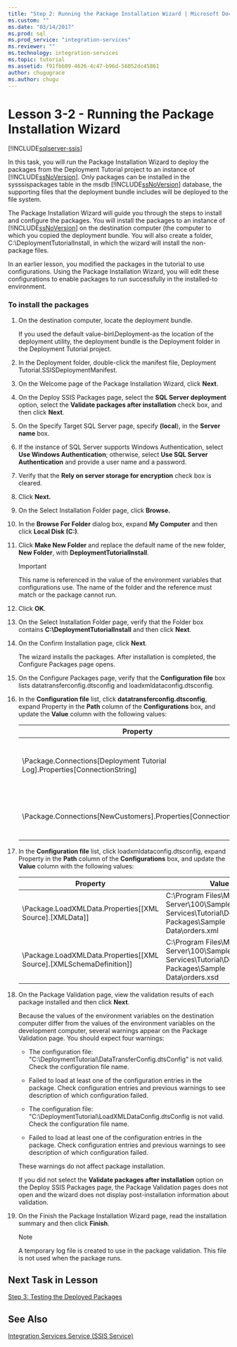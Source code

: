 ```yaml
---
title: "Step 2: Running the Package Installation Wizard | Microsoft Docs"
ms.custom: ""
ms.date: "03/14/2017"
ms.prod: sql
ms.prod_service: "integration-services"
ms.reviewer: ""
ms.technology: integration-services
ms.topic: tutorial
ms.assetid: f91fbb89-4626-4c47-b96d-56052dc45861
author: chugugrace
ms.author: chugu
---
```

# Lesson 3-2 - Running the Package Installation Wizard

[!INCLUDE[sqlserver-ssis](../includes/applies-to-version/sqlserver-ssis.md)]


In this task, you will run the Package Installation Wizard to deploy the packages from the Deployment Tutorial project to an instance of [!INCLUDE[ssNoVersion](../includes/ssnoversion-md.md)]. Only packages can be installed in the sysssispackages table in the msdb [!INCLUDE[ssNoVersion](../includes/ssnoversion-md.md)] database, the supporting files that the deployment bundle includes will be deployed to the file system.  
  
The Package Installation Wizard will guide you through the steps to install and configure the packages. You will install the packages to an instance of [!INCLUDE[ssNoVersion](../includes/ssnoversion-md.md)] on the destination computer (the computer to which you copied the deployment bundle. You will also create a folder, C:\DeploymentTutorialInstall, in which the wizard will install the non-package files.  
  
In an earlier lesson, you modified the packages in the tutorial to use configurations. Using the Package Installation Wizard, you will edit these configurations to enable packages to run successfully in the installed-to environment.  
  
### To install the packages  
  
1.  On the destination computer, locate the deployment bundle.  
  
    If you used the default value-bin\Deployment-as the location of the deployment utility, the deployment bundle is the Deployment folder in the Deployment Tutorial project.  
  
2.  In the Deployment folder, double-click the manifest file, Deployment Tutorial.SSISDeploymentManifest.  
  
3.  On the Welcome page of the Package Installation Wizard, click **Next**.  
  
4.  On the Deploy SSIS Packages page, select the **SQL Server deployment** option, select the **Validate packages after installation** check box, and then click **Next**.  
  
5.  On the Specify Target SQL Server page, specify **(local**), in the **Server name** box.  
  
6.  If the instance of SQL Server supports Windows Authentication, select **Use Windows Authentication**; otherwise, select **Use SQL Server Authentication** and provide a user name and a password.  
  
7.  Verify that the **Rely on server storage for encryption** check box is cleared.  
  
8.  Click **Next.**  
  
9. On the Select Installation Folder page, click **Browse.**  
  
10. In the **Browse For Folder** dialog box, expand **My Computer** and then click **Local Disk (C:)**.  
  
11. Click **Make New Folder** and replace the default name of the new folder, **New Folder**, with **DeploymentTutorialInstall**.  
  
    > [!IMPORTANT]  
    > This name is referenced in the value of the environment variables that configurations use. The name of the folder and the reference must match or the package cannot run.  
  
12. Click **OK**.  
  
13. On the Select Installation Folder page, verify that the Folder box contains **C:\DeploymentTutorialInstall** and then click **Next**.  
  
14. On the Confirm Installation page, click **Next**.  
  
    The wizard installs the packages. After installation is completed, the Configure Packages page opens.  
  
15. On the Configure Packages page, verify that the **Configuration file** box lists datatransferconfig.dtsconfig and loadxmldataconfig.dtsconfig.  
  
16. In the **Configuration file** list, click **datatransferconfig.dtsconfig**, expand Property in the **Path** column of the **Configurations** box, and update the **Value** column with the following values:  
  
    |Property|Value|Updated Value|  
    |------------|---------|-----------------|  
    |\Package.Connections[Deployment Tutorial Log].Properties[ConnectionString]|C:\Program Files\Microsoft SQL Server\100\Samples\Integration Services\Tutorial\Deploying Packages\Completed Packages\Deployment Tutorial Log|C:\DeploymentTutorialInstall\Deployment Tutorial Log|  
    |\Package.Connections[NewCustomers].Properties[ConnectionString]|C:\Program Files\Microsoft SQL Server\100\Samples\Integration Services\Tutorial\Deploying Packages\Sample Data\NewCustomers.txt|C:\DeploymentTutorialInstall\NewCustomers.txt|  
  
17. In the **Configuration file** list, click loadxmldataconfig.dtsconfig, expand Property in the **Path** column of the **Configurations** box, and update the **Value** column with the following values:  
  
    |Property|Value|Updated Value|  
    |------------|---------|-----------------|  
    |\Package.LoadXMLData.Properties[[XML Source].[XMLData]]|C:\Program Files\Microsoft SQL Server\100\Samples\Integration Services\Tutorial\Deploying Packages\Sample Data\orders.xml|C:\DeploymentTutorialInstall\orders.xml|  
    |\Package.LoadXMLData.Properties[[XML Source].[XMLSchemaDefinition]]|C:\Program Files\Microsoft SQL Server\100\Samples\Integration Services\Tutorial\Deploying Packages\Sample Data\orders.xsd|C:\DeploymentTutorialInstall\orders.xsd|  
  
18. On the Package Validation page, view the validation results of each package installed and then click **Next**.  
  
    Because the values of the environment variables on the destination computer differ from the values of the environment variables on the development computer, several warnings appear on the Package Validation page. You should expect four warnings:  
  
    -   The configuration file: "C:\DeploymentTutorial\DataTransferConfig.dtsConfig" is not valid. Check the configuration file name.  
  
    -   Failed to load at least one of the configuration entries in the package. Check configuration entries and previous warnings to see description of which configuration failed.  
  
    -   The configuration file: "C:\DeploymentTutorial\LoadXMLDataConfig.dtsConfig is not valid. Check the configuration file name.  
  
    -   Failed to load at least one of the configuration entries in the package. Check configuration entries and previous warnings to see description of which configuration failed.  
  
    These warnings do not affect package installation.  
  
    If you did not select the **Validate packages after installation** option on the Deploy SSIS Packages page, the Package Validation pages does not open and the wizard does not display post-installation information about validation.  
  
19. On the Finish the Package Installation Wizard page, read the installation summary and then click **Finish**.  
  
    > [!NOTE]  
    > A temporary log file is created to use in the package validation. This file is not used when the package runs.  
  
## Next Task in Lesson  
[Step 3: Testing the Deployed Packages](../integration-services/lesson-3-3-testing-the-deployed-packages.md)  
  
## See Also  
[Integration Services Service &#40;SSIS Service&#41;](../integration-services/service/integration-services-service-ssis-service.md)  
